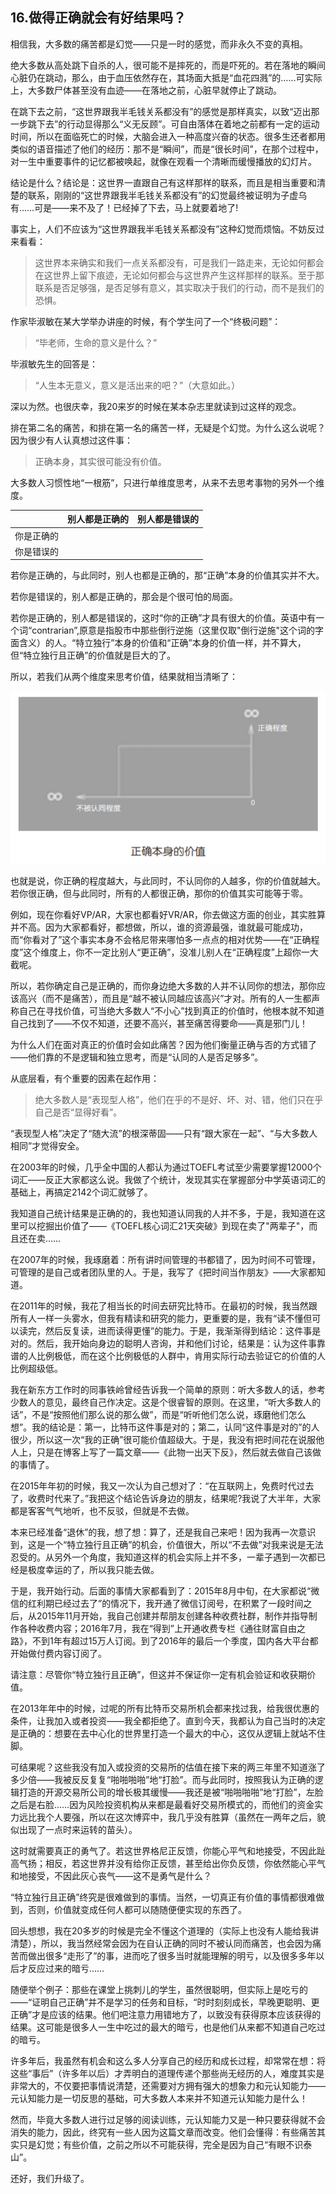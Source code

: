 ## 16.做得正确就会有好结果吗？

相信我，大多数的痛苦都是幻觉——只是一时的感觉，而非永久不变的真相。

绝大多数从高处跳下自杀的人，很可能不是摔死的，而是吓死的。若在落地的瞬间心脏仍在跳动，那么，由于血压依然存在，其场面大抵是“血花四溅”的……可实际上，大多数尸体甚至没有血迹——在落地之前，心脏早就停止了跳动。

在跳下去之前，“这世界跟我半毛钱关系都没有”的感觉是那样真实，以致“迈出那一步跳下去”的行动显得那么“义无反顾”。可自由落体在着地之前都有一定的运动时间，所以在面临死亡的时候，大脑会进入一种高度兴奋的状态。很多生还者都用类似的语音描述了他们的经历：那不是“瞬间”，而是“很长时间”，在那个过程中，对一生中重要事件的记忆都被唤起，就像在观看一个清晰而缓慢播放的幻灯片。

结论是什么？结论是：这世界一直跟自己有这样那样的联系，而且是相当重要和清楚的联系，刚刚的“这世界跟我半毛钱关系都没有”的幻觉最终被证明为子虚乌有……可是——来不及了！已经掉了下去，马上就要着地了!

事实上，人们不应该为“这世界跟我半毛钱关系都没有”这种幻觉而烦恼。不妨反过来看看：

> 这世界本来确实和我们一点关系都没有，可是我们一路走来，无论如何都会在这世界上留下痕迹，无论如何都会与这世界产生这样那样的联系。至于那联系是否足够强，是否足够有意义，其实取决于我们的行动，而不是我们的恐惧。

作家毕淑敏在某大学举办讲座的时候，有个学生问了一个“终极问题”：

> “毕老师，生命的意义是什么？”

毕淑敏先生的回答是：

> “人生本无意义，意义是活出来的吧？”（大意如此。）

深以为然。也很庆幸，我20来岁的时候在某本杂志里就读到过这样的观念。

排在第二名的痛苦，和排在第一名的痛苦一样，无疑是个幻觉。为什么这么说呢？因为很少有人认真想过这件事：

> 正确本身，其实很可能没有价值。

大多数人习惯性地“一根筋”，只进行单维度思考，从来不去思考事物的另外一个维度。

|            | 别人都是正确的 | 别人都是错误的 |
| ---------- | -------------- | -------------- |
| 你是正确的 |                |                |
| 你是错误的 |                |                |

若你是正确的，与此同时，别人也都是正确的，那“正确”本身的价值其实并不大。

若你是错误的，别人都是正确的，那会是个很可怕的局面。

若你是正确的，别人都是错误的，这时“你的正确”才具有很大的价值。英语中有一个词“contrarian”,原意是指股市中那些倒行逆施（这里仅取"倒行逆施"这个词的字面含义）的人。“特立独行”本身的价值和“正确”本身的价值一样，并不算大，但“特立独行且正确”的价值就是巨大的了。

所以，若我们从两个维度来思考价值，结果就相当清晰了：

![image-20211211234535746](images/image-20211211234535746.png)

也就是说，你正确的程度越大，与此同时，不认同你的人越多，你的价值就越大。若你很正确，但与此同时，所有的人都很正确，那你的价值其实可能等于零。

例如，现在你看好VP/AR，大家也都看好VR/AR，你去做这方面的创业，其实胜算并不高。因为大家都看好，都想做，所以，谁的资源最强，谁就最可能成功，而“你看对了”这个事实本身不会格尼带来哪怕多一点点的相对优势——在“正确程度”这个维度上，你不一定比别人“更正确”，没准儿别人在“正确程度”上超你一大截呢。

所以，若你确定自己是正确的，而你身边绝大多数的人并不认同你的想法，那你应该高兴（而不是痛苦），而且是“越不被认同越应该高兴”才对。所有的人一生都声称自己在寻找价值，可当绝大多数人“不小心”找到真正的价值时，他根本就不知道自己找到了——不仅不知道，还要不高兴，甚至痛苦得要命——真是邪门儿！

为什么人们在面对真正的价值时会如此痛苦？因为他们衡量正确与否的方式错了——他们靠的不是逻辑和独立思考，而是“认同的人是否足够多”。

从底层看，有个重要的因素在起作用：

> 绝大多数人是“表现型人格”，他们在乎的不是好、坏、对、错，他们只在乎自己是否“显得好看”。

“表现型人格”决定了“随大流”的根深蒂固——只有“跟大家在一起”、“与大多数人相同”才觉得安全。

在2003年的时候，几乎全中国的人都认为通过TOEFL考试至少需要掌握12000个词汇——反正大家都这么说。我做了个统计，发现其实在掌握部分中学英语词汇的基础上，再搞定2142个词汇就够了。

我知道自己统计结果是正确的的，我也知道认同我的人并不多，于是，我知道在这里可以挖掘出价值了——《TOEFL核心词汇21天突破》到现在卖了"两辈子"，而且还在卖……

在2007年的时候，我琢磨着：所有讲时间管理的书都错了，因为时间不可管理，可管理的是自己或者团队里的人。于是，我写了《把时间当作朋友》——大家都知道。

在2011年的时候，我花了相当长的时间去研究比特币。在最初的时候，我当然跟所有人一样一头雾水，但我有精读和研究的能力，更重要的是，我有“读不懂但可以读完，然后反复读，进而读得更懂”的能力。于是，我渐渐得到结论：这件事是对的。然后，我开始向身边的聪明人咨询，并和他们讨论，结果是：认为这件事靠谱的人比例极低，而在这个比例极低的人群中，肯用实际行动去验证它的价值的人比例超级低。

我在新东方工作时的同事铁岭曾经告诉我一个简单的原则：听大多数人的话，参考少数人的意见，最终自己作决定。这是个很睿智的原则。在这里，“听大多数人的话”，不是“按照他们那么说的那么做”，而是“听听他们怎么说，琢磨他们怎么想”。我的结论是：第一，比特币这件事是对的；第二，认同“这件事是对的”的人很少，所以这一次“我的正确”很可能价值超级大。于是，我没有把时间花在说服他人上，只是在博客上写了一篇文章——《此物一出天下反》，然后就去做自己该做的事情了。

在2015年年初的时候，我又一次认为自己想对了：“在互联网上，免费时代过去了，收费时代来了。”我把这个结论告诉身边的朋友，结果呢?我说了大半年，大家都是客客气气地听，也不反驳，但就是不去做。

本来已经准备“退休”的我，想了想：算了，还是我自己来吧！因为我再一次意识到，这是一个“特立独行且正确”的机会，价值很大，所以“不去做”对我来说是无法忍受的。从另外一个角度，我知道这样的机会实际上并不多，一辈子遇到一次都已经是极度幸运的了，所以我只能去做。

于是，我开始行动。后面的事情大家都看到了：2015年8月中旬，在大家都说“微信的红利期已经过去了”的情况下，我开通了微信订阅号，在积累了一段时间之后，从2015年11月开始，我自己创建并帮朋友创建各种收费社群，制作并指导制作各种收费内容；2016年7月，我在“得到”上开通收费专栏《通往财富自由之路》，不到1年有超过15万人订阅。到了2016年的最后一个季度，国内各大平台都开始做付费内容订阅了。

请注意：尽管你“特立独行且正确”，但这并不保证你一定有机会验证和收获期价值。

在2013年年中的时候，过呢的所有比特币交易所机会都来找过我，给我很优惠的条件，让我加入或者投资——我全都拒绝了。直到今天，我都认为自己当时的决定是正确的：想要在去中心化的世界里打造一个最大的中心，这仅从逻辑上就站不住脚。

可结果呢？这些我没有加入或投资的交易所的估值在接下来的两三年里不知道涨了多少倍——我被反反复复“啪啪啪啪”地“打脸”。而与此同时，按照我认为正确的逻辑打造的开源交易所公司的增长极其缓慢——我还是被“啪啪啪啪”地“打脸”，左脸之后是右脸……因为风险投资机构从来都是最看好交易所模式的，而他们的资金实力远比我个人要强，所以在这次博弈中，我几乎没有胜算（虽然在一两年之后，貌似出现了一点时来运转的苗头）。

这时就需要真正的勇气了。若这世界格尼正反馈，你能心平气和地接受，不因此趾高气扬；相反，若这世界并没有给你正反馈，甚至给出你负反馈，你依然能心平气和地接受，不因此灰心丧气——这不是勇气是什么？

“特立独行且正确”终究是很难做到的事情。当然，一切真正有价值的事情都很难做到，否则，价值就变成任何人都可以随随便便实现的东西了。

回头想想，我在20多岁的时候是完全不懂这个道理的（实际上也没有人能给我讲清楚），所以，我当然经常会因为在自认正确的同时不被认同而痛苦，也会因为痛苦而做出很多“走形了”的事，进而吃了很多当时就能理解的明亏，以及很多多年以后才反应过来的暗亏……

随便举个例子：那些在课堂上挑刺儿的学生，虽然很聪明，但实际上是吃亏的——“证明自己正确”并不是学习的任务和目标，“时时刻刻成长，早晚更聪明、更正确”才是应该的结果。他们吧注意力用错地方了，以致没有获得原本应该获得的结果。这可能是很多人一生中吃过的最大的暗亏，也是他们从来都不知道自己吃过的暗亏。

许多年后，我虽然有机会和这么多人分享自己的经历和成长过程，却常常在想：将这些“事后”（许多年以后）才弄明白的道理传递个那些尚无经历的人，难度其实是非常大的，不仅要把事情说清楚，还需要对方拥有强大的想象力和元认知能力——元认知能力是一切反思的基础，可大多数人本来并不知道元认知能力是什么！

然而，毕竟大多数人进行过足够的阅读训练，元认知能力又是一种只要获得就不会消失的能力，因此，终究有一些人因为这篇文章而改变。他们会懂得：有些痛苦其实只是幻觉；有些价值，之前之所以不可能获得，完全是因为自己“有眼不识泰山”。

还好，我们升级了。